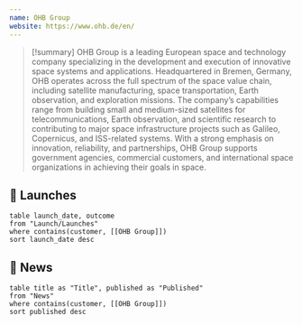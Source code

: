 ```yaml
---
name: OHB Group
website: https://www.ohb.de/en/
---
```


>[!summary]
OHB Group is a leading European space and technology company specializing in the development and execution of innovative space systems and applications. Headquartered in Bremen, Germany, OHB operates across the full spectrum of the space value chain, including satellite manufacturing, space transportation, Earth observation, and exploration missions. The company’s capabilities range from building small and medium-sized satellites for telecommunications, Earth observation, and scientific research to contributing to major space infrastructure projects such as Galileo, Copernicus, and ISS-related systems. With a strong emphasis on innovation, reliability, and partnerships, OHB Group supports government agencies, commercial customers, and international space organizations in achieving their goals in space.


## 🚀 Launches

```dataview
table launch_date, outcome
from "Launch/Launches"
where contains(customer, [[OHB Group]])
sort launch_date desc
```
## 📰 News
```dataview
table title as "Title", published as "Published"
from "News"
where contains(customer, [[OHB Group]])
sort published desc
```
